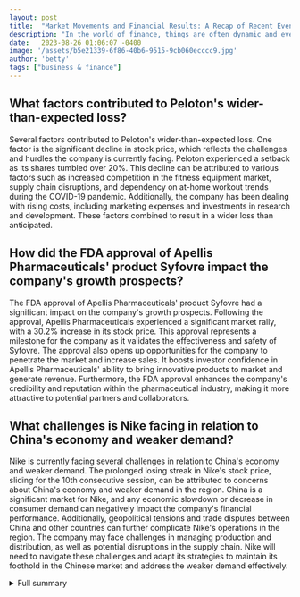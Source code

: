 ```yaml
---
layout: post
title:  "Market Movements and Financial Results: A Recap of Recent Events"
description: "In the world of finance, things are often dynamic and ever-changing. In this article, we will take a look at some notable market movements and financial results that have occurred recently. From the performance of specific companies to the impact of external factors, these events have made waves in the financial landscape."
date:   2023-08-26 01:06:07 -0400
image: '/assets/b5e21339-6f86-40b6-9515-9cb060ecccc9.jpg'
author: 'betty'
tags: ["business & finance"]
---
```


## What factors contributed to Peloton's wider-than-expected loss?
Several factors contributed to Peloton's wider-than-expected loss. One factor is the significant decline in stock price, which reflects the challenges and hurdles the company is currently facing. Peloton experienced a setback as its shares tumbled over 20%. This decline can be attributed to various factors such as increased competition in the fitness equipment market, supply chain disruptions, and dependency on at-home workout trends during the COVID-19 pandemic. Additionally, the company has been dealing with rising costs, including marketing expenses and investments in research and development. These factors combined to result in a wider loss than anticipated.

## How did the FDA approval of Apellis Pharmaceuticals' product Syfovre impact the company's growth prospects?
The FDA approval of Apellis Pharmaceuticals' product Syfovre had a significant impact on the company's growth prospects. Following the approval, Apellis Pharmaceuticals experienced a significant market rally, with a 30.2% increase in its stock price. This approval represents a milestone for the company as it validates the effectiveness and safety of Syfovre. The approval also opens up opportunities for the company to penetrate the market and increase sales. It boosts investor confidence in Apellis Pharmaceuticals' ability to bring innovative products to market and generate revenue. Furthermore, the FDA approval enhances the company's credibility and reputation within the pharmaceutical industry, making it more attractive to potential partners and collaborators.

## What challenges is Nike facing in relation to China's economy and weaker demand?
Nike is currently facing several challenges in relation to China's economy and weaker demand. The prolonged losing streak in Nike's stock price, sliding for the 10th consecutive session, can be attributed to concerns about China's economy and weaker demand in the region. China is a significant market for Nike, and any economic slowdown or decrease in consumer demand can negatively impact the company's financial performance. Additionally, geopolitical tensions and trade disputes between China and other countries can further complicate Nike's operations in the region. The company may face challenges in managing production and distribution, as well as potential disruptions in the supply chain. Nike will need to navigate these challenges and adapt its strategies to maintain its foothold in the Chinese market and address the weaker demand effectively.

<details>
  <summary>Full summary</summary>
# Market Movements and Financial Results: A Recap of Recent Events<br><br>In the world of finance, things are often dynamic and ever-changing. In this article, we will take a look at some notable market movements and financial results that have occurred recently. From the performance of specific companies to the impact of external factors, these events have made waves in the financial landscape.<br><br>## Notable Market Movements<br><br>### Nvidia Climbs Ahead of Quarterly Report Release<br><br>Nvidia, a leading technology company, experienced a 3.2% increase in its stock price as investors eagerly awaited its quarterly report release. This positive market movement reflects the confidence and anticipation surrounding the company's financial performance.<br><br>### Peloton's Decline and Wider-Than-Expected Loss<br><br>Peloton, a popular fitness equipment company, faced a significant setback as its shares tumbled over 20% following the announcement of a wider-than-expected loss. This decline in stock price reflects the challenges and hurdles the company is currently facing.<br><br>### Foot Locker and Dick's Sporting Goods Cut Outlook for the Year<br><br>Both Foot Locker and Dick's Sporting Goods witnessed a decrease in their stock prices as they cut their outlook for the year. These revisions indicate potential challenges and obstacles that the companies may encounter in reaching their financial goals.<br><br>### Abercrombie & Fitch Beats Expectations and Rallies<br><br>In a positive turn of events, Abercrombie & Fitch exceeded analysts' expectations, leading to a 23.5% surge in its stock price. This impressive performance highlights the company's ability to deliver strong financial results.<br><br>### Apellis Pharmaceuticals Soars on FDA Approval<br><br>Apellis Pharmaceuticals experienced a significant market rally, with a 30.2% increase in its stock price, following the FDA approval of its product Syfovre. This approval represents a milestone for the company and reinforces its growth prospects.<br><br>## Financial Results of Key Players<br><br>### Nike's Losing Streak Continues<br><br>Nike, a renowned sportswear company, faced challenges as its stock price slid for the 10th consecutive session. This prolonged losing streak is attributed to concerns about China's economy and weaker demand, impacting the company's financial performance.<br><br>### Urban Outfitters Posts Better-Than-Expected Results<br><br>Urban Outfitters reported better-than-expected results for the first quarter of fiscal 2024, exceeding predicted earnings per share and revenue. This positive outcome reflects the company's successful strategies and strong sales performance.<br><br>### La-Z-Boy's Furniture Sales Remain Challenged<br><br>La-Z-Boy, a prominent furniture company, witnessed a slight decline in its stock price as its furniture sales continue to face challenges. This ongoing struggle highlights the impact of consumer behavior and market trends on the company's financial performance.<br><br>### Charles Schwab Announces Debt Raise<br><br>Charles Schwab, a leading financial services firm, rose by 2.8% following the announcement of a debt raise totaling over $2 billion. This development indicates the company's proactive approach to capital management and potential expansion plans.<br><br>### Netflix Climbs and Receives Outperform Rating<br><br>Netflix experienced a 3.5% increase in its stock price after receiving an outperform rating from Oppenheimer. This positive assessment reflects the market's optimism regarding the company's future performance.<br><br>### Brown-Forman Gains Following Double-Upgrade<br><br>Brown-Forman, a major producer of alcoholic beverages, saw its stock price rise by 3.6% after receiving a double-upgrade from Morgan Stanley. This upgrade demonstrates the market's confidence in the company's growth prospects.<br><br>### Meta Receives Buy Rating<br><br>Meta, the parent company of popular social media platform Facebook, gained 2.3% as Bank of America reiterated its buy rating. This reaffirmation of confidence in Meta's stock reflects the positive outlook for the company's future growth and profitability.<br><br>### Avery Dennison Receives Upgrade<br><br>Avery Dennison, a global leader in labeling and packaging materials, witnessed a 3% increase in its stock price after receiving an upgrade from UBS. This upgrade suggests that the company's financial performance is expected to improve.<br><br>### Louisiana-Pacific and Safehold Receive Positive Analyst Outlook<br><br>Louisiana-Pacific and Safehold both received positive analyst outlooks. Louisiana-Pacific's upgrade from DA Davidson and Safehold's initiation of coverage with a buy recommendation indicate the potential for future growth and profitability.<br><br>### Marvell Technology Announces New Product<br><br>Marvell Technology, a semiconductor company, added 3.2% to its stock price following the announcement of a new digital signal processor. This innovative product release highlights the company's commitment to technological advancements and market competitiveness.<br><br>### Advance Auto Parts Surpasses Expectations<br><br>Advance Auto Parts reported better-than-expected second-quarter financial results, exceeding revenue and earnings per share estimates. This positive performance reflects the company's strong growth in the do-it-yourself auto repair market.<br><br>## Conclusion<br><br>The financial landscape is constantly evolving, with market movements and financial results shaping the trajectory of companies. From the challenges faced by Peloton and Foot Locker to the success stories of Abercrombie & Fitch and Apellis Pharmaceuticals, these events provide valuable insights into the current state of the market. Additionally, the financial results of key players like Nike, Urban Outfitters, and La-Z-Boy shed light on their performance and potential future prospects. As investors and market participants, it is crucial to stay informed and analyze these developments to make informed decisions.
</details>
